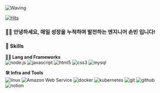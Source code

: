 <!-- Header -->

![Waving](https://capsule-render.vercel.app/api?type=shark&height=200&text=What%20you%20do%20daily%20defines%20you&fontsize=30&fontAlign=40&fontAlignY=40&color=gradient)

[![Hits](https://hits.seeyoufarm.com/api/count/incr/badge.svg?url=https%3A%2F%2Fgithub.com%2Fssur4&count_bg=%2379C83D&title_bg=%23555555&icon=&icon_color=%23E7E7E7&title=hits&edge_flat=false)](https://hits.seeyoufarm.com)

### 🙋‍♂️ 안녕하세요, 매일 성장을 누적하며 발전하는 엔지니어 손빈 입니다!

<!-- Body -->

### 🦾 Skills
**🧑‍💻 Lang and Frameworks** <br>
![node.js](https://img.shields.io/badge/node.js-5FA04E.svg?&style=for-the-badge&logo=node.js&logoColor=white)
![javascript](https://img.shields.io/badge/javascript-F7DF1E.svg?&style=for-the-badge&logo=javascript&logoColor=white)
![html5](https://img.shields.io/badge/html5-E34F26.svg?&style=for-the-badge&logo=html5&logoColor=white)
![css3](https://img.shields.io/badge/css3-1572B6.svg?&style=for-the-badge&logo=css3&logoColor=white)
![mysql](https://img.shields.io/badge/mysql-4479A1.svg?&style=for-the-badge&logo=mysql&logoColor=white)


**🛠️ Infra and Tools** <br>
![linux](https://img.shields.io/badge/linux-FCC624.svg?&style=for-the-badge&logo=linux&logoColor=white)
![Amazon Web Service](https://img.shields.io/badge/AmazonWebServices-232F3E.svg?&style=for-the-badge&logo=AmazonWebServices&logoColor=white)
![docker](https://img.shields.io/badge/docker-2496ED.svg?&style=for-the-badge&logo=docker&logoColor=white)
![kubernetes](https://img.shields.io/badge/kubernetes-326CE5.svg?&style=for-the-badge&logo=kubernetes&logoColor=white)
![git](https://img.shields.io/badge/git-F05032.svg?&style=for-the-badge&logo=git&logoColor=white)
![github](https://img.shields.io/badge/github-181717.svg?&style=for-the-badge&logo=github&logoColor=white)
![notion](https://img.shields.io/badge/notion-000000.svg?&style=for-the-badge&logo=notion&logoColor=white)

<!--
### 🚌 Top Langs & Algorithm
![Top Langs](https://github-readme-stats.vercel.app/api/top-langs/?username=______&layout=compact)
[![Solved.ac
프로필](http://mazassumnida.wtf/api/v2/generate_badge?boj=______)](https://solved.ac/profile/______)
-->
